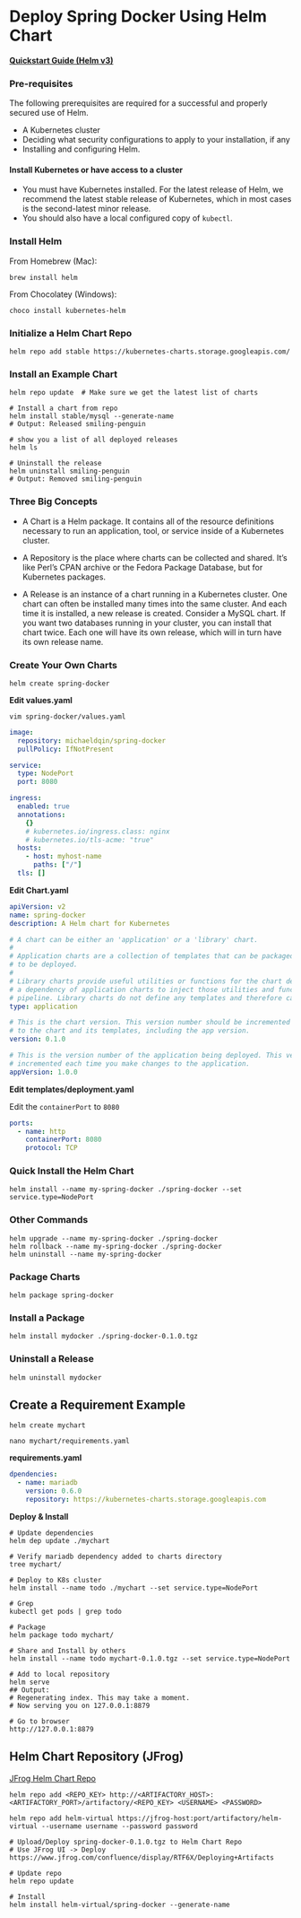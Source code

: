 # Deploy Spring Docker Using Helm Chart

**[Quickstart Guide (Helm v3)](https://helm.sh/docs/intro/quickstart/)**

### Pre-requisites

The following prerequisites are required for a successful and properly secured use of Helm.

- A Kubernetes cluster
- Deciding what security configurations to apply to your installation, if any
- Installing and configuring Helm.

#### Install Kubernetes or have access to a cluster

- You must have Kubernetes installed. For the latest release of Helm, we recommend the latest stable release of Kubernetes, which in most cases is the second-latest minor release.
- You should also have a local configured copy of `kubectl`.

### Install Helm

From Homebrew (Mac):

```shell
brew install helm
```

From Chocolatey (Windows):

```shell
choco install kubernetes-helm
```

### Initialize a Helm Chart Repo

```shell
helm repo add stable https://kubernetes-charts.storage.googleapis.com/
```

### Install an Example Chart

```shell
helm repo update  # Make sure we get the latest list of charts

# Install a chart from repo
helm install stable/mysql --generate-name
# Output: Released smiling-penguin

# show you a list of all deployed releases
helm ls

# Uninstall the release
helm uninstall smiling-penguin
# Output: Removed smiling-penguin
```

### Three Big Concepts

- A Chart is a Helm package. It contains all of the resource definitions necessary to run an application, tool, or service inside of a Kubernetes cluster.

- A Repository is the place where charts can be collected and shared. It’s like Perl’s CPAN archive or the Fedora Package Database, but for Kubernetes packages.

- A Release is an instance of a chart running in a Kubernetes cluster. One chart can often be installed many times into the same cluster. And each time it is installed, a new release is created. Consider a MySQL chart. If you want two databases running in your cluster, you can install that chart twice. Each one will have its own release, which will in turn have its own release name.

### Create Your Own Charts

```shell
helm create spring-docker
```

**Edit values.yaml**

```shell
vim spring-docker/values.yaml
```

```yaml
image:
  repository: michaeldqin/spring-docker
  pullPolicy: IfNotPresent

service:
  type: NodePort
  port: 8080

ingress:
  enabled: true
  annotations:
    {}
    # kubernetes.io/ingress.class: nginx
    # kubernetes.io/tls-acme: "true"
  hosts:
    - host: myhost-name
      paths: ["/"]
  tls: []
```

**Edit Chart.yaml**

```yaml
apiVersion: v2
name: spring-docker
description: A Helm chart for Kubernetes

# A chart can be either an 'application' or a 'library' chart.
#
# Application charts are a collection of templates that can be packaged into versioned archives
# to be deployed.
#
# Library charts provide useful utilities or functions for the chart developer. They're included as
# a dependency of application charts to inject those utilities and functions into the rendering
# pipeline. Library charts do not define any templates and therefore cannot be deployed.
type: application

# This is the chart version. This version number should be incremented each time you make changes
# to the chart and its templates, including the app version.
version: 0.1.0

# This is the version number of the application being deployed. This version number should be
# incremented each time you make changes to the application.
appVersion: 1.0.0
```

**Edit templates/deployment.yaml**

Edit the `containerPort` to `8080`

```yaml
ports:
  - name: http
    containerPort: 8080
    protocol: TCP
```

### Quick Install the Helm Chart

```shell
helm install --name my-spring-docker ./spring-docker --set service.type=NodePort
```

### Other Commands

```shell
helm upgrade --name my-spring-docker ./spring-docker
helm rollback --name my-spring-docker ./spring-docker
helm uninstall --name my-spring-docker
```

### Package Charts

```shell
helm package spring-docker
```

### Install a Package

```shell
helm install mydocker ./spring-docker-0.1.0.tgz
```

### Uninstall a Release

```shell
helm uninstall mydocker
```

## Create a Requirement Example

```shell
helm create mychart

nano mychart/requirements.yaml
```

**requirements.yaml**
```yaml
dpendencies:
  - name: mariadb
    version: 0.6.0
    repository: https://kubernetes-charts.storage.googleapis.com
```

**Deploy & Install**
```shell
# Update dependencies
helm dep update ./mychart

# Verify mariadb dependency added to charts directory
tree mychart/

# Deploy to K8s cluster
helm install --name todo ./mychart --set service.type=NodePort

# Grep
kubectl get pods | grep todo

# Package
helm package todo mychart/

# Share and Install by others
helm install --name todo mychart-0.1.0.tgz --set service.type=NodePort

# Add to local repository
helm serve
## Output:
# Regenerating index. This may take a moment.
# Now serving you on 127.0.0.1:8879

# Go to browser
http://127.0.0.1:8879
```

## Helm Chart Repository (JFrog)

[JFrog Helm Chart Repo](https://www.jfrog.com/confluence/display/RTF6X/Helm+Chart+Repositories)

```shell
helm repo add <REPO_KEY> http://<ARTIFACTORY_HOST>:<ARTIFACTORY_PORT>/artifactory/<REPO_KEY> <USERNAME> <PASSWORD>

helm repo add helm-virtual https://jfrog-host:port/artifactory/helm-virtual --username username --password password

# Upload/Deploy spring-docker-0.1.0.tgz to Helm Chart Repo
# Use JFrog UI -> Deploy
https://www.jfrog.com/confluence/display/RTF6X/Deploying+Artifacts

# Update repo
helm repo update

# Install
helm install helm-virtual/spring-docker --generate-name
```
